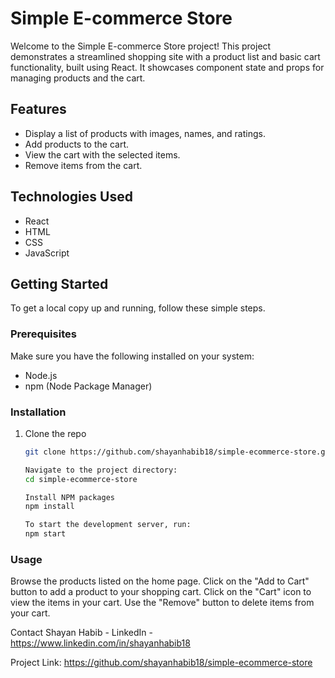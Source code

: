 # Simple E-commerce Store

Welcome to the Simple E-commerce Store project! This project demonstrates a streamlined shopping site with a product list and basic cart functionality, built using React. It showcases component state and props for managing products and the cart.

## Features

- Display a list of products with images, names, and ratings.
- Add products to the cart.
- View the cart with the selected items.
- Remove items from the cart.

## Technologies Used

- React
- HTML
- CSS
- JavaScript

## Getting Started

To get a local copy up and running, follow these simple steps.

### Prerequisites

Make sure you have the following installed on your system:

- Node.js
- npm (Node Package Manager)

### Installation

1. Clone the repo
   ```sh
   git clone https://github.com/shayanhabib18/simple-ecommerce-store.git

   Navigate to the project directory:
   cd simple-ecommerce-store

   Install NPM packages
   npm install

   To start the development server, run:
   npm start

### Usage
Browse the products listed on the home page.
Click on the "Add to Cart" button to add a product to your shopping cart.
Click on the "Cart" icon to view the items in your cart.
Use the "Remove" button to delete items from your cart.

Contact
Shayan Habib - LinkedIn - https://www.linkedin.com/in/shayanhabib18

Project Link: https://github.com/shayanhabib18/simple-ecommerce-store
